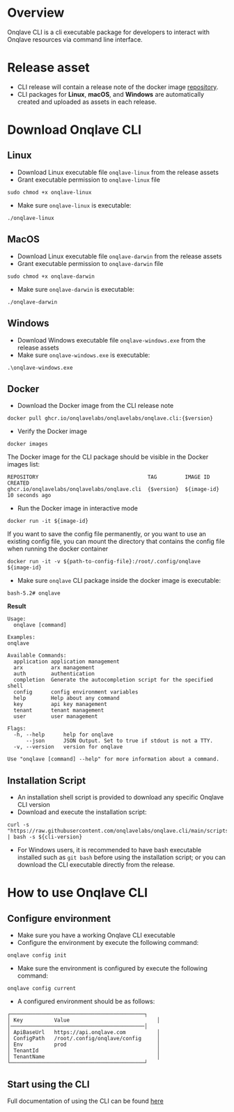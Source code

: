 # Overview

Onqlave CLI is a cli executable package for developers to interact with Onqlave resources via command line interface.

# Release asset

- CLI release will contain a release note of the docker
  image [repository](https://github.com/onqlavelabs/onqlave.cli/pkgs/container/onqlavelabs%2Fonqlave.cli).
- CLI packages for **Linux**, **macOS**, and **Windows** are automatically created and uploaded as assets in each
  release.

# Download Onqlave CLI

## Linux

- Download Linux executable file `onqlave-linux` from the release assets
- Grant executable permission to `onqlave-linux` file

```
sudo chmod +x onqlave-linux
```

- Make sure `onqlave-linux` is executable:

```
./onqlave-linux
```

## MacOS

- Download Linux executable file `onqlave-darwin` from the release assets
- Grant executable permission to `onqlave-darwin` file

```
sudo chmod +x onqlave-darwin
```

- Make sure `onqlave-darwin` is executable:

```
./onqlave-darwin
```

## Windows

- Download Windows executable file `onqlave-windows.exe` from the release assets
- Make sure `onqlave-windows.exe` is executable:

```
.\onqlave-windows.exe
```

## Docker

- Download the Docker image from the CLI release note

```
docker pull ghcr.io/onqlavelabs/onqlavelabs/onqlave.cli:{$version}
```

- Verify the Docker image

```
docker images
```

The Docker image for the CLI package should be visible in the Docker images list:

```
REPOSITORY                                   TAG         IMAGE ID       CREATED         
ghcr.io/onqlavelabs/onqlavelabs/onqlave.cli  {$version}  ${image-id}   10 seconds ago
```

- Run the Docker image in interactive mode

```
docker run -it ${image-id}
```

If you want to save the config file permanently, or you want to use an existing config file, you
can mount the directory that contains the config file when running the docker container

```
docker run -it -v ${path-to-config-file}:/root/.config/onqlave ${image-id}
```

- Make sure `onqlave` CLI package inside the docker image is executable:

```
bash-5.2# onqlave
```

**Result**

```
Usage:
  onqlave [command]

Examples:
onqlave

Available Commands:
  application application management
  arx         arx management
  auth        authentication
  completion  Generate the autocompletion script for the specified shell
  config      config environment variables
  help        Help about any command
  key         api key management
  tenant      tenant management
  user        user management

Flags:
  -h, --help      help for onqlave
      --json      JSON Output. Set to true if stdout is not a TTY.
  -v, --version   version for onqlave

Use "onqlave [command] --help" for more information about a command.
```

## Installation Script

- An installation shell script is provided to download any specific Onqlave CLI version
- Download and execute the installation script:

```shell
curl -s "https://raw.githubusercontent.com/onqlavelabs/onqlave.cli/main/scripts/install.sh" | bash -s ${cli-version}
```

- For Windows users, it is recommended to have bash executable installed such as `git bash` before using the
  installation script; or you can download the CLI executable directly from the release.

# How to use Onqlave CLI

## Configure environment

- Make sure you have a working Onqlave CLI executable
- Configure the environment by execute the following command:

```
onqlave config init
```

- Make sure the environment is configured by execute the following command:

```
onqlave config current
```

- A configured environment should be as follows:

```
┌───────────────────────────────────────────┐
│ Key          Value                            │
│───────────────────────────────────────────│
│ ApiBaseUrl   https://api.onqlave.com          │
│ ConfigPath   /root/.config/onqlave/config     │
│ Env          prod                             │
│ TenantId                                      │
│ TenantName                                    │
└───────────────────────────────────────────┘
```

## Start using the CLI

Full documentation of using the CLI can be found [here](https://docs.onqlave.com/guides/cli-guide/overview-cli/)
